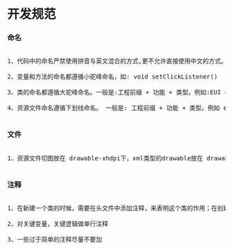 # 开发规范

### 命名

<pre>

1、代码中的命名严禁使用拼音与英文混合的方式,更不允许直接使用中文的方式。正确的英文拼写和语法可以让阅读者易于理解,避免歧义

2、变量和方法的命名都遵循小驼峰命名，如: void setClickListener()

3、类的命名都遵循大驼峰命名。一般是:工程前缀 + 功能 + 类型。例如:EUI + Loading + Dialog

4、资源文件命名遵循下划线命名。 一般是: 工程前缀 + 功能 + 类型。例如 eui_circle_button_bg

</pre>

### 文件

<pre>

1、资源文件切图放在 drawable-xhdpi下，xml类型的drawable放在 drawable 下

</pre>


### 注释

<pre>

1、在新建一个类的时候，需要在头文件中添加注释，来表明这个类的作用；在创建接口类的时候，同样需要在头文件添加注释，来表明这个类的用处

2、对关键变量，关键逻辑做单行注释

3、一些过于简单的注释尽量不要加

</pre>
